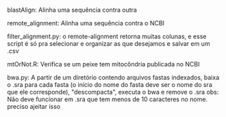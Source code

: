 blastAlign:
Alinha uma sequência contra outra

remote_alignment:
Alinha uma sequência contra o NCBI

filter_alignment.py:
o remote-alignment retorna muitas colunas, e esse script é só pra selecionar e organizar as que desejamos e salvar em um .csv

mtOrNot.R:
Verifica se um peixe tem mitocôndria publicada no NCBI

bwa.py:
A partir de um diretório contendo arquivos fastas indexados, baixa o .sra para cada fasta (o início do nome do fasta deve ser o nome do sra que ele corresponde), "descompacta", executa o bwa e remove o .sra
obs: Não deve funcionar em .sra que tem menos de 10 caracteres no nome. preciso ajeitar isso
